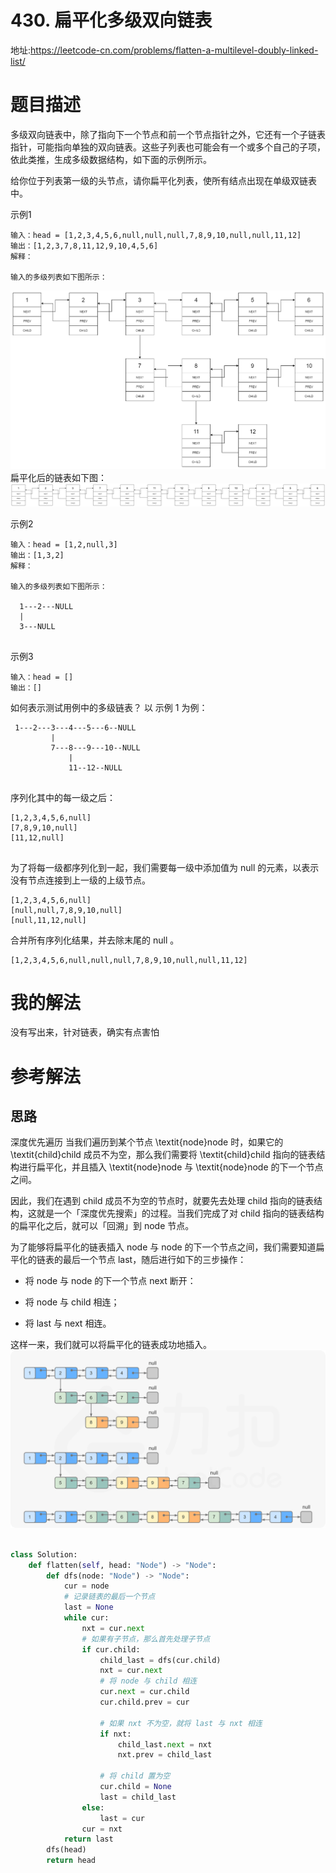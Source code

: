 # 430. 扁平化多级双向链表
地址:https://leetcode-cn.com/problems/flatten-a-multilevel-doubly-linked-list/


# 题目描述
多级双向链表中，除了指向下一个节点和前一个节点指针之外，它还有一个子链表指针，可能指向单独的双向链表。这些子列表也可能会有一个或多个自己的子项，依此类推，生成多级数据结构，如下面的示例所示。

给你位于列表第一级的头节点，请你扁平化列表，使所有结点出现在单级双链表中。

示例1
```
输入：head = [1,2,3,4,5,6,null,null,null,7,8,9,10,null,null,11,12]
输出：[1,2,3,7,8,11,12,9,10,4,5,6]
解释：

输入的多级列表如下图所示：

```
![img](../pic/430_1.png)
扁平化后的链表如下图：
![img](../pic/430_12.png)


示例2
```
输入：head = [1,2,null,3]
输出：[1,3,2]
解释：

输入的多级列表如下图所示：

  1---2---NULL
  |
  3---NULL


```

示例3
```
输入：head = []
输出：[]

```


如何表示测试用例中的多级链表？
以 示例 1 为例：
```
 1---2---3---4---5---6--NULL
         |
         7---8---9---10--NULL
             |
             11--12--NULL


```

序列化其中的每一级之后：
```
[1,2,3,4,5,6,null]
[7,8,9,10,null]
[11,12,null]


```

为了将每一级都序列化到一起，我们需要每一级中添加值为 null 的元素，以表示没有节点连接到上一级的上级节点。
```
[1,2,3,4,5,6,null]
[null,null,7,8,9,10,null]
[null,11,12,null]

```

合并所有序列化结果，并去除末尾的 null 。
```
[1,2,3,4,5,6,null,null,null,7,8,9,10,null,null,11,12]
```

# 我的解法
没有写出来，针对链表，确实有点害怕


# 参考解法
## 思路
深度优先遍历
当我们遍历到某个节点 \textit{node}node 时，如果它的 \textit{child}child 成员不为空，那么我们需要将 \textit{child}child 指向的链表结构进行扁平化，并且插入 \textit{node}node 与 \textit{node}node 的下一个节点之间。

因此，我们在遇到 child 成员不为空的节点时，就要先去处理 child 指向的链表结构，这就是一个「深度优先搜索」的过程。当我们完成了对 child 指向的链表结构的扁平化之后，就可以「回溯」到 node 节点。

为了能够将扁平化的链表插入 node 与 node 的下一个节点之间，我们需要知道扁平化的链表的最后一个节点 last，随后进行如下的三步操作：

- 将 node 与 node 的下一个节点 next 断开：

- 将 node 与 child 相连；

- 将 last 与 next 相连。

这样一来，我们就可以将扁平化的链表成功地插入。
![img](../pic/430_2.png)

```python

class Solution:
    def flatten(self, head: "Node") -> "Node":
        def dfs(node: "Node") -> "Node":
            cur = node
            # 记录链表的最后一个节点
            last = None
            while cur:
                nxt = cur.next
                # 如果有子节点，那么首先处理子节点
                if cur.child:
                    child_last = dfs(cur.child)
                    nxt = cur.next
                    # 将 node 与 child 相连
                    cur.next = cur.child
                    cur.child.prev = cur

                    # 如果 nxt 不为空，就将 last 与 nxt 相连
                    if nxt:
                        child_last.next = nxt
                        nxt.prev = child_last

                    # 将 child 置为空
                    cur.child = None
                    last = child_last
                else:
                    last = cur
                cur = nxt
            return last
        dfs(head)
        return head

```


